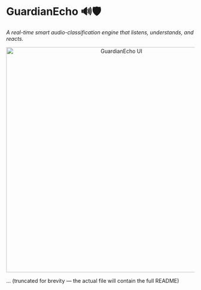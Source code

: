 # GuardianEcho 🔊🛡️

*A real-time smart audio-classification engine that listens, understands, and reacts.*

<p align="center">
  <img src="resources/images/guardian_ui.png" alt="GuardianEcho UI" width="600">
</p>

... (truncated for brevity — the actual file will contain the full README)